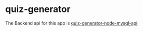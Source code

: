 # quiz-generator
The Backend api for this app is [quiz-generator-node-mysql-api](https://github.com/ArtoCully/quiz-generator-node-mysql-api/)

